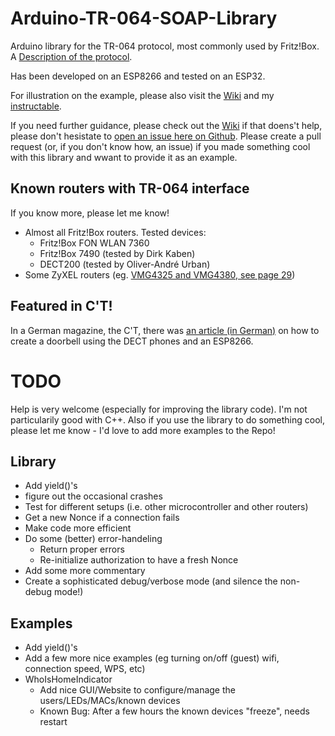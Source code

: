# Arduino-TR-064-SOAP-Library
Arduino library for the TR-064 protocol, most commonly used by Fritz!Box. A [Description of the protocol](https://avm.de/fileadmin/user_upload/Global/Service/Schnittstellen/AVM_TR-064_first_steps.pdf).

Has been developed on an ESP8266 and tested on an ESP32.

For illustration on the example, please also visit the [Wiki](https://github.com/Aypac/Arduino-TR-064-SOAP-Library/wiki) and my [instructable](http://www.instructables.com/id/Who-Is-Home-Indicator-aka-Weasley-Clock-Based-on-T/).

If you need further guidance, please check out the [Wiki](https://github.com/Aypac/Arduino-TR-064-SOAP-Library/wiki) if that doens't help, please don't hesistate to [open an issue here on Github](https://github.com/Aypac/Arduino-TR-064-SOAP-Library/issues/new). Please create a pull request (or, if you don't know how, an issue) if you made something cool with this library and wwant to provide it as an example.

## Known routers with TR-064 interface
If you know more, please let me know!

* Almost all Fritz!Box routers. Tested devices:
  * Fritz!Box FON WLAN 7360
  * Fritz!Box 7490 (tested by Dirk Kaben)
  * DECT200 (tested by Oliver-André Urban)
* Some ZyXEL routers (eg. <a href="ftp://ftp.zyxel.nl/VMG4325-B10A/user_guide/VMG4325-B10A_.pdf">VMG4325 and VMG4380, see page 29</a>)

## Featured in C'T!
In a German magazine, the C'T, there was [an article (in German)](https://www.heise.de/select/ct/2018/17/1534215254552977) on how to create a doorbell using the DECT phones and an ESP8266.

# TODO


Help is very welcome (especially for improving the library code). I'm not particularily good with C++. Also if you use the library to do something cool, please let me know - I'd love to add more examples to the Repo!

## Library

* Add yield()'s
* figure out the occasional crashes
* Test for different setups (i.e. other microcontroller and other routers)
* Get a new Nonce if a connection fails
* Make code more efficient
* Do some (better) error-handeling
  * Return proper errors
  * Re-initialize authorization to have a fresh Nonce
* Add some more commentary
* Create a sophisticated debug/verbose mode (and silence the non-debug mode!)

## Examples

* Add yield()'s
* Add a few more nice examples (eg turning on/off (guest) wifi, connection speed, WPS, etc)
* WhoIsHomeIndicator
  * Add nice GUI/Website to configure/manage the users/LEDs/MACs/known devices
  * Known Bug: After a few hours the known devices "freeze", needs restart
